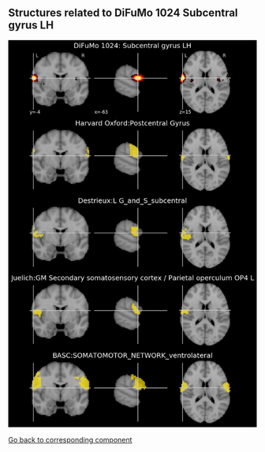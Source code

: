 


## Structures related to DiFuMo 1024 Subcentral gyrus LH

![202](202.jpg "Structures related to DiFuMo 1024 Subcentral gyrus LH")

[Go back to corresponding component](https://parietal-inria.github.io/DiFuMo/1024/html/202.html)